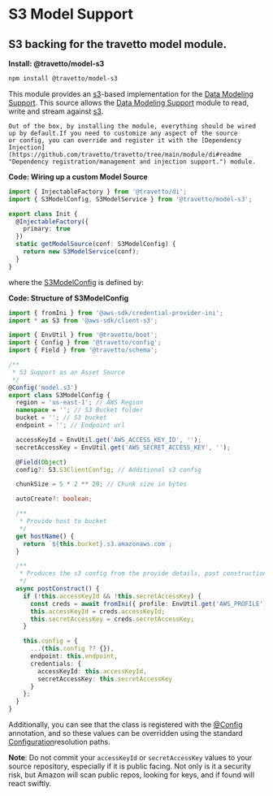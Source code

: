 <!-- This file was generated by @travetto/doc and should not be modified directly -->
<!-- Please modify https://github.com/travetto/travetto/tree/main/module/model-s3/doc.ts and execute "npx trv doc" to rebuild -->
# S3 Model Support
## S3 backing for the travetto model module.

**Install: @travetto/model-s3**
```bash
npm install @travetto/model-s3
```

This module provides an [s3](https://aws.amazon.com/documentation/s3/)-based implementation for the [Data Modeling Support](https://github.com/travetto/travetto/tree/main/module/model#readme "Datastore abstraction for core operations.").  This source allows the [Data Modeling Support](https://github.com/travetto/travetto/tree/main/module/model#readme "Datastore abstraction for core operations.") module to read, write and stream against [s3](https://aws.amazon.com/documentation/s3/).

    Out of the box, by installing the module, everything should be wired up by default.If you need to customize any aspect of the source 
    or config, you can override and register it with the [Dependency Injection](https://github.com/travetto/travetto/tree/main/module/di#readme "Dependency registration/management and injection support.") module.

    
**Code: Wiring up a custom Model Source**
```typescript
import { InjectableFactory } from '@travetto/di';
import { S3ModelConfig, S3ModelService } from '@travetto/model-s3';

export class Init {
  @InjectableFactory({
    primary: true
  })
  static getModelSource(conf: S3ModelConfig) {
    return new S3ModelService(conf);
  }
}
```

  where the [S3ModelConfig](https://github.com/travetto/travetto/tree/main/module/model-s3/src/config.ts#L12) is defined by:

  
**Code: Structure of S3ModelConfig**
```typescript
import { fromIni } from '@aws-sdk/credential-provider-ini';
import * as S3 from '@aws-sdk/client-s3';

import { EnvUtil } from '@travetto/boot';
import { Config } from '@travetto/config';
import { Field } from '@travetto/schema';

/**
 * S3 Support as an Asset Source
 */
@Config('model.s3')
export class S3ModelConfig {
  region = 'us-east-1'; // AWS Region
  namespace = ''; // S3 Bucket folder
  bucket = ''; // S3 bucket
  endpoint = ''; // Endpoint url

  accessKeyId = EnvUtil.get('AWS_ACCESS_KEY_ID', '');
  secretAccessKey = EnvUtil.get('AWS_SECRET_ACCESS_KEY', '');

  @Field(Object)
  config?: S3.S3ClientConfig; // Additional s3 config

  chunkSize = 5 * 2 ** 20; // Chunk size in bytes

  autoCreate?: boolean;

  /**
   * Provide host to bucket
   */
  get hostName() {
    return `${this.bucket}.s3.amazonaws.com`;
  }

  /**
   * Produces the s3 config from the provide details, post construction
   */
  async postConstruct() {
    if (!this.accessKeyId && !this.secretAccessKey) {
      const creds = await fromIni({ profile: EnvUtil.get('AWS_PROFILE') })();
      this.accessKeyId = creds.accessKeyId;
      this.secretAccessKey = creds.secretAccessKey;
    }

    this.config = {
      ...(this.config ?? {}),
      endpoint: this.endpoint,
      credentials: {
        accessKeyId: this.accessKeyId,
        secretAccessKey: this.secretAccessKey
      }
    };
  }
}
```

  Additionally, you can see that the class is registered with the [@Config](https://github.com/travetto/travetto/tree/main/module/config/src/decorator.ts#L9) annotation, and so these values can be overridden using the 
  standard [Configuration](https://github.com/travetto/travetto/tree/main/module/config#readme "Environment-aware config management using yaml files")resolution paths. 
  

**Note**: Do not commit your `accessKeyId` or `secretAccessKey` values to your source repository, especially if it is public facing.  Not only is it a security risk, but Amazon will scan public repos, looking for keys, and if found will react swiftly.
